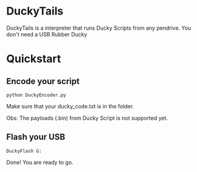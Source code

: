 # DuckyTails
DuckyTails is a interpreter that runs Ducky Scripts from any pendrive. You don't need a USB Rubber Ducky

# Quickstart
## Encode your script
```
python DuckyEncoder.py
```
Make sure that your ducky_code.txt is in the folder.

Obs: The payloads (.bin) from Ducky Script is not supported yet.

## Flash your USB
```
DuckyFlash G:
```

Done! You are ready to go.

